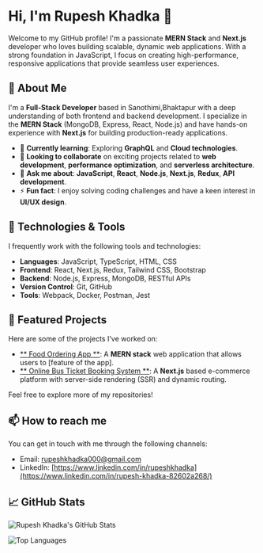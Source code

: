 # Hi, I'm Rupesh Khadka 👋

Welcome to my GitHub profile! I'm a passionate **MERN Stack** and **Next.js** developer who loves building scalable, dynamic web applications. With a strong foundation in JavaScript, I focus on creating high-performance, responsive applications that provide seamless user experiences.

## 🚀 About Me

I'm a **Full-Stack Developer** based in Sanothimi,Bhaktapur with a deep understanding of both frontend and backend development. I specialize in the **MERN Stack** (MongoDB, Express, React, Node.js) and have hands-on experience with **Next.js** for building production-ready applications.

- 🌱 **Currently learning**: Exploring **GraphQL** and **Cloud technologies**.
- 👯 **Looking to collaborate** on exciting projects related to **web development**, **performance optimization**, and **serverless architecture**.
- 💬 **Ask me about**: **JavaScript**, **React**, **Node.js**, **Next.js**, **Redux**, **API development**.
- ⚡ **Fun fact**: I enjoy solving coding challenges and have a keen interest in **UI/UX design**.

## 🔧 Technologies & Tools

I frequently work with the following tools and technologies:

- **Languages**: JavaScript, TypeScript, HTML, CSS
- **Frontend**: React, Next.js, Redux, Tailwind CSS, Bootstrap
- **Backend**: Node.js, Express, MongoDB, RESTful APIs
- **Version Control**: Git, GitHub
- **Tools**: Webpack, Docker, Postman, Jest

## 📂 Featured Projects

Here are some of the projects I've worked on:

- [** Food Ordering App **](link-to-project): A **MERN stack** web application that allows users to [feature of the app].
- [** Online Bus Ticket Booking System **](link-to-project): A **Next.js** based e-commerce platform with server-side rendering (SSR) and dynamic routing.

Feel free to explore more of my repositories!

## 📫 How to reach me

You can get in touch with me through the following channels:

- Email: [rupeshkhadka000@gmail.com](mailto:rupeshkhadka000@gmail.com)
- LinkedIn: [https://www.linkedin.com/in/rupeshkhadka](https://www.linkedin.com/in/rupesh-khadka-82602a268/)

## 📈 GitHub Stats

![Rupesh Khadka's GitHub Stats](https://github-readme-stats.vercel.app/api?username=Rupesh-Khadka&show_icons=true&count_private=true&hide_title=true&theme=dark)

![Top Languages](https://github-readme-stats.vercel.app/api/top-langs/?username=Rupesh-Khadka&layout=compact&theme=dark)

